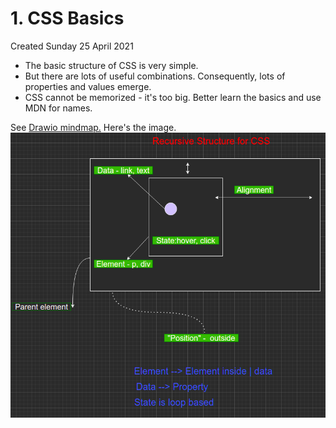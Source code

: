 # 1. CSS Basics
Created Sunday 25 April 2021


* The basic structure of CSS is very simple.
* But there are lots of useful combinations. Consequently, lots of properties and values emerge.
* CSS cannot be memorized - it's too big. Better learn the basics and use MDN for names.

See [Drawio mindmap.](css_mindmap) Here's the image.
![](vault/2._CSS/1._CSS_Basics/pasted_image.png)

